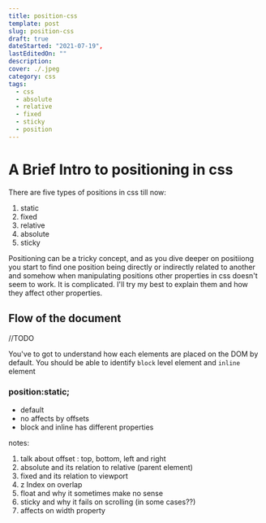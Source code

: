 ```yaml
---
title: position-css
template: post
slug: position-css
draft: true
dateStarted: "2021-07-19",
lastEditedOn: ""
description:
cover: ./.jpeg
category: css
tags:
  - css
  - absolute
  - relative
  - fixed
  - sticky
  - position
---
```


# A Brief Intro to positioning in css

There are five types of positions in css till now:

1. static
2. fixed
3. relative
4. absolute
5. sticky

Positioning can be a tricky concept, and as you dive deeper on positiiong you start to find one position being directly or indirectly related to another and somehow when manipulating positions other properties in css doesn't seem to work. It is complicated. I'll try my best to explain them and how they affect other properties.

## Flow of the document

//TODO

You've to got to understand how each elements are placed on the DOM by default. You should be able to identify `block` level element and `inline` element

### position:static;

- default
- no affects by offsets
- block and inline has different properties

notes:

1. talk about offset : top, bottom, left and right
2. absolute and its relation to relative (parent element)
3. fixed and its relation to viewport
4. z Index on overlap
5. float and why it sometimes make no sense
6. sticky and why it fails on scrolling (in some cases??)
7. affects on width property
